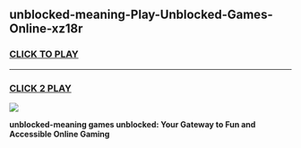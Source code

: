 
## unblocked-meaning-Play-Unblocked-Games-Online-xz18r
<h3>
<a href="https://premium76.site?title=unblocked-meaning&ref=25A">CLICK TO PLAY</a></h3>
<hr>

<h3>
<a href="https://premium76.site?title=unblocked-meaning&ref=25A">CLICK 2 PLAY</a>
  
</h3>

<a href="https://premium76.site?title=unblocked-meaning&ref=25A"><img src="https://clearcache.store/games.png"></a>


**unblocked-meaning games unblocked: Your Gateway to Fun and Accessible Online Gaming**
